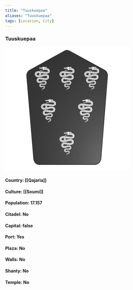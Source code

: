 ```yaml
---
title: "Tuuskuepaa"
aliases: "Tuuskuepaa"
tags: [Location, City]
---
```

### Tuuskuepaa
![](attachment/75abd2efab57156c9a4edd38ee019710.svg)

#### Country: [[Qajaria]]

#### Culture: [[Soumi]]

#### Population: 17.157

#### Citadel: No

#### Capital: false

#### Port: Yes

#### Plaza: No

#### Walls: No

#### Shanty: No

#### Temple: No

